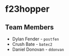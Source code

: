 # f23hopper

## Team Members
- Dylan Fender - `postfen`
- Crush Bate - `batec2`
- Daniel Donovan - `ddonvan`
